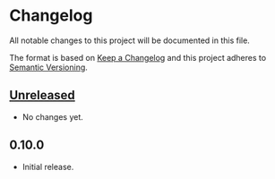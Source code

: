 # Changelog
All notable changes to this project will be documented in this file.

The format is based on [Keep a Changelog](http://keepachangelog.com/en/1.0.0/)
and this project adheres to [Semantic Versioning](http://semver.org/spec/v2.0.0.html).

## [Unreleased]
- No changes yet.

## 0.10.0
- Initial release.

[Unreleased]: https://github.com/uber-go/goleak/compare/v0.10.0...HEAD
